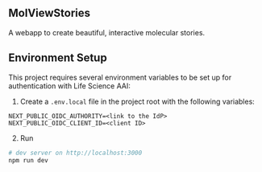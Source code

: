 ## MolViewStories

A webapp to create beautiful, interactive molecular stories.

## Environment Setup

This project requires several environment variables to be set up for authentication with Life Science AAI:

1. Create a `.env.local` file in the project root with the following variables:
```env
NEXT_PUBLIC_OIDC_AUTHORITY=<link to the IdP>
NEXT_PUBLIC_OIDC_CLIENT_ID=<client ID>
```
2. Run
```bash
# dev server on http://localhost:3000
npm run dev
```
